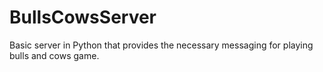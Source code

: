 # BullsCowsServer
Basic server in Python that provides the necessary messaging for playing bulls and cows game.
